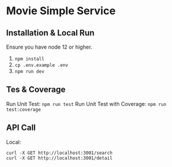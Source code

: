 # Movie Simple Service

## Installation & Local Run
Ensure you have node 12 or higher.

1. `npm install`
2. `cp .env.example .env`
2. `npm run dev`

## Tes & Coverage
Run Unit Test: `npm run test`
Run Unit Test with Coverage: `npm run test:coverage`

## API Call
Local:
```
curl -X GET http://localhost:3001/search
curl -X GET http://localhost:3001/detail
```
